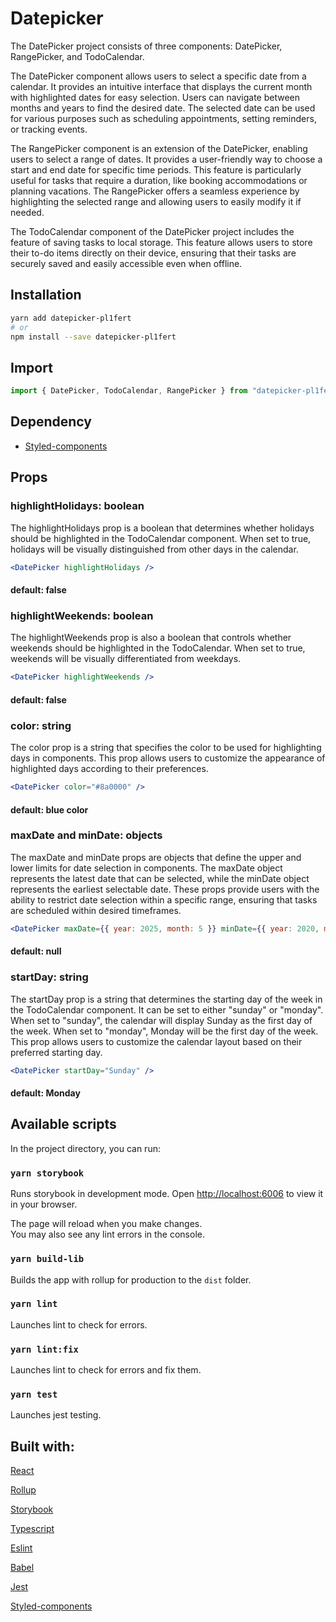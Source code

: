 # Datepicker

The DatePicker project consists of three components: DatePicker, RangePicker, and TodoCalendar.

The DatePicker component allows users to select a specific date from a calendar. It provides an intuitive interface that displays the current month with highlighted dates for easy selection. Users can navigate between months and years to find the desired date. The selected date can be used for various purposes such as scheduling appointments, setting reminders, or tracking events.

The RangePicker component is an extension of the DatePicker, enabling users to select a range of dates. It provides a user-friendly way to choose a start and end date for specific time periods. This feature is particularly useful for tasks that require a duration, like booking accommodations or planning vacations. The RangePicker offers a seamless experience by highlighting the selected range and allowing users to easily modify it if needed.

The TodoCalendar component of the DatePicker project includes the feature of saving tasks to local storage. This feature allows users to store their to-do items directly on their device, ensuring that their tasks are securely saved and easily accessible even when offline.

## Installation

```sh
yarn add datepicker-pl1fert
# or
npm install --save datepicker-pl1fert
```

## Import

```js
import { DatePicker, TodoCalendar, RangePicker } from "datepicker-pl1fert";
```

## Dependency

-   [Styled-components](https://www.styled-components.com)

## Props

### highlightHolidays: boolean

The highlightHolidays prop is a boolean that determines whether holidays should be highlighted in the TodoCalendar component. When set to true, holidays will be visually distinguished from other days in the calendar.

```jsx
<DatePicker highlightHolidays />
```

#### default: false

### highlightWeekends: boolean

The highlightWeekends prop is also a boolean that controls whether weekends should be highlighted in the TodoCalendar. When set to true, weekends will be visually differentiated from weekdays.

```jsx
<DatePicker highlightWeekends />
```

#### default: false

### color: string

The color prop is a string that specifies the color to be used for highlighting days in components. This prop allows users to customize the appearance of highlighted days according to their preferences.

```jsx
<DatePicker color="#8a0000" />
```

#### default: blue color

### maxDate and minDate: objects

The maxDate and minDate props are objects that define the upper and lower limits for date selection in components. The maxDate object represents the latest date that can be selected, while the minDate object represents the earliest selectable date. These props provide users with the ability to restrict date selection within a specific range, ensuring that tasks are scheduled within desired timeframes.

```jsx
<DatePicker maxDate={{ year: 2025, month: 5 }} minDate={{ year: 2020, month: 5 }} />
```

#### default: null

### startDay: string

The startDay prop is a string that determines the starting day of the week in the TodoCalendar component. It can be set to either "sunday" or "monday". When set to "sunday", the calendar will display Sunday as the first day of the week. When set to "monday", Monday will be the first day of the week. This prop allows users to customize the calendar layout based on their preferred starting day.

```jsx
<DatePicker startDay="Sunday" />
```

#### default: Monday

## Available scripts

In the project directory, you can run:

### `yarn storybook`

Runs storybook in development mode.
Open [http://localhost:6006](http://localhost:6006) to view it in your browser.

The page will reload when you make changes.\
You may also see any lint errors in the console.

### `yarn build-lib`

Builds the app with rollup for production to the `dist` folder.

### `yarn lint`

Launches lint to check for errors.

### `yarn lint:fix`

Launches lint to check for errors and fix them.

### `yarn test`

Launches jest testing.

## Built with:

[React](https://react.dev/)

[Rollup](https://rollupjs.org)

[Storybook](https://storybook.js.org)

[Typescript](https://www.typescriptlang.org/)

[Eslint](https://eslint.org/)

[Babel](https://babeljs.io/)

[Jest](https://jestjs.io/)

[Styled-components](https://www.styled-components.com)
